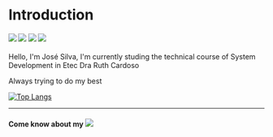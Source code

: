 <h1>Introduction</h1>

<h4>
  <img src="https://img.shields.io/badge/HTML5-E34F26?style=for-the-badge&logo=html5&logoColor=white" /> <img src="https://img.shields.io/badge/CSS3-1572B6?style=for-the-badge&logo=css3&logoColor=white" /> <img src="https://img.shields.io/badge/JavaScript-yellow?style=for-the-badge&logo=javascript&logoColor=white" /> <img src="https://img.shields.io/badge/React-1572B6?style=for-the-badge&logo=react&logoColor=white" />
</h4>

Hello, I'm José Silva, I'm currently studing the technical course of System Development in Etec Dra Ruth Cardoso

Always trying to do my best

[![Top Langs](https://github-readme-stats.vercel.app/api/top-langs/?username=JFLeiteee&theme=dark&layout=compact&langs_count=8)](https://github.com/anuraghazra/github-readme-stats)

<hr>
<h4>
  Come know about my <a href="https://www.linkedin.com/in/josé-silva-29b329249/"><img margin="0 auto" src="https://img.shields.io/badge/Linkedin-blue?style=for-the-badge&logo=linkedin&logoColor=white" /></a>
</h4
